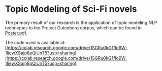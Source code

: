 # Topic Modeling of Sci-Fi novels
The primary result of our research is the application of topic modeling NLP techniques to the Project Gutenberg corpus, which can be found in [Poster.pdf](https://github.com/redcitylights/SciFi_Topic_Modeling/blob/main/Poster2.pdf).

The code used is available at:
[https://colab.research.google.com/drive/1SGRu0kG1flo9W-1IiewXSajp8pQiUnT5?usp=sharing](https://colab.research.google.com/drive/1SGRu0kG1flo9W-1IiewXSajp8pQiUnT5?usp=sharing)
